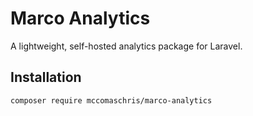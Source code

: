 # Marco Analytics

A lightweight, self-hosted analytics package for Laravel.

## Installation

```bash
composer require mccomaschris/marco-analytics

